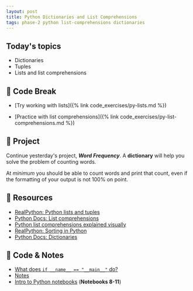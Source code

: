 ```yaml
---
layout: post
title: Python Dictionaries and List Comprehensions
tags: phase-2 python list-comprehensions dictionaries
---
```


## Today's topics

- Dictionaries
- Tuples
- Lists and list comprehensions

## 🐍 Code Break

- [Try working with lists]({% link code_exercises/py-lists.md %})

- [Practice with list comprehensions]({% link code_exercises/py-list-comprehensions.md %})

## 🎯 Project

Continue yesterday's project, **_Word Frequency_**. A **dictionary** will help you solve the problem of counting words.

At _minimum_ you should be able to count words and print that count, even if the formatting of your output is not 100% on point.


## 🔖 Resources

- [RealPython: Python lists and tuples](https://realpython.com/python-lists-tuples/)
- [Python Docs: List comprehensions](https://docs.python.org/3/tutorial/datastructures.html#list-comprehensions)
- [Python list comprehensions explained visually](https://treyhunner.com/2015/12/python-list-comprehensions-now-in-color/)
- [RealPython: Sorting in Python](https://realpython.com/python-sort/)
- [Python Docs: Dictionaries](https://docs.python.org/3/tutorial/datastructures.html#dictionaries)

## 🦉 Code & Notes

- [What does `if __name__ == "__main__"` do?](https://github.com/momentumlearn/student-resources/blob/main/articles/pymain.md)
- [Notes](https://github.com/Momentum-Team-8/notes/blob/main/python-lists-dicts-tuples.md)
- [Intro to Python notebooks](https://github.com/Momentum-Team-8/python-notebooks) (**Notebooks 8-11**)
